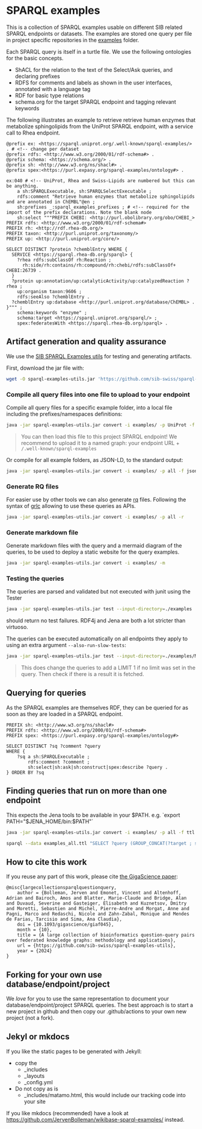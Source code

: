 # SPARQL examples

This is a collection of SPARQL examples usable on different SIB related SPARQL endpoints or datasets. The examples are stored one query per file in project specific repositories in the [examples](https://github.com/sib-swiss/sparql-examples/tree/master/examples) folder.

Each SPARQL query is itself in a turtle file. We use the following ontologies for the basic concepts.

* ShACL for the relation to the text of the Select/Ask queries, and declaring prefixes
* RDFS for comments and labels as shown in the user interfaces, annotated with a language tag
* RDF for basic type relations
* schema.org for the target SPARQL endpoint and tagging relevant keywords

The following illustrates an example to retrieve retrieve human enzymes that metabolize sphingolipids from the UniProt SPARQL endpoint, with a service call to Rhea endpoint.

```turtle
@prefix ex: <https://sparql.uniprot.org/.well-known/sparql-examples/> . # <!-- change per dataset
@prefix rdfs: <http://www.w3.org/2000/01/rdf-schema#> .
@prefix schema: <https://schema.org/> .
@prefix sh: <http://www.w3.org/ns/shacl#> .
@prefix spex:<https://purl.expasy.org/sparql-examples/ontology#> .

ex:040 # <!-- UniProt, Rhea and Swiss-Lipids are numbered but this can be anything.
	a sh:SPARQLExecutable, sh:SPARQLSelectExecutable ;
    rdfs:comment "Retrieve human enzymes that metabolize sphingolipids and are annotated in ChEMBL"@en ;
    sh:prefixes _:sparql_examples_prefixes ; # <!-- required for the import of the prefix declarations. Note the blank node
    sh:select """PREFIX CHEBI: <http://purl.obolibrary.org/obo/CHEBI_>
PREFIX rdfs: <http://www.w3.org/2000/01/rdf-schema#>
PREFIX rh: <http://rdf.rhea-db.org/>
PREFIX taxon: <http://purl.uniprot.org/taxonomy/>
PREFIX up: <http://purl.uniprot.org/core/>

SELECT DISTINCT ?protein ?chemblEntry WHERE {
  SERVICE <https://sparql.rhea-db.org/sparql> {
    ?rhea rdfs:subClassOf rh:Reaction ;
      rh:side/rh:contains/rh:compound/rh:chebi/rdfs:subClassOf+ CHEBI:26739 .
  }
  ?protein up:annotation/up:catalyticActivity/up:catalyzedReaction ?rhea ;
    up:organism taxon:9606 ;
    rdfs:seeAlso ?chemblEntry .
  ?chemblEntry up:database <http://purl.uniprot.org/database/ChEMBL> .
}""" ;
    schema:keywords "enzyme" ;
    schema:target <https://sparql.uniprot.org/sparql/> ;
    spex:federatesWith <https://sparql.rhea-db.org/sparql> .
```

## Artifact generation and quality assurance

We use the [SIB SPARQL Examples utils](https://github.com/sib-swiss/sparql-examples-utils/) for testing and generating artifacts.

First, download the jar file with:

```bash
wget -O sparql-examples-utils.jar 'https://github.com/sib-swiss/sparql-examples-utils/releases/download/v2.0.7/sparql-examples-utils-2.0.7-uber.jar'
```

### Compile all query files into one file to upload to your endpoint

Compile all query files for a specific example folder, into a local file including the prefixes/namespaces definitions:

```bash
java -jar sparql-examples-utils.jar convert -i examples/ -p UniProt -f ttl > examples_UniProt.ttl
```

> You can then load this file to this project SPARQL endpoint! We recommend to upload it to a named graph: your endpoint URL + `/.well-known/sparql-examples`

Or compile for all example folders, as JSON-LD, to the standard output:

```bash
java -jar sparql-examples-utils.jar convert -i examples/ -p all -f jsonld
```

### Generate RQ files

For easier use by other tools we can also generate [rq](https://www.w3.org/TR/2013/REC-sparql11-query-20130321/#mediaType) files. Following the syntax of [grlc](https://grlc.io/) allowing to use these queries as APIs.
```bash
java -jar sparql-examples-utils.jar convert -i examples/ -p all -r
```

### Generate markdown file

Generate markdown files with the query and a mermaid diagram of the queries, to be used to deploy a static website for the query examples.

```bash
java -jar sparql-examples-utils.jar convert -i examples/ -m
```

### Testing the queries

The queries are parsed and validated but not executed with junit using the Tester

```bash
java -jar sparql-examples-utils.jar test --input-directory=./examples
```

should return no test failures. RDF4j and Jena are both a lot stricter than virtuoso.

The queries can be executed automatically on all endpoints they apply to using an extra argument `--also-run-slow-tests`:

```bash
java -jar sparql-examples-utils.jar test --input-directory=./examples/MetaNetX --also-run-slow-tests
```

> This does change the queries to add a LIMIT 1 if no limit was set in the query. Then check if there is a result it is fetched.

## Querying for queries

As the SPARQL examples are themselves RDF, they can be queried for as soon as they are loaded in a SPARQL endpoint.
```sparql
PREFIX sh: <http://www.w3.org/ns/shacl#>
PREFIX rdfs: <http://www.w3.org/2000/01/rdf-schema#>
PREFIX spex: <https://purl.expasy.org/sparql-examples/ontology#>

SELECT DISTINCT ?sq ?comment ?query
WHERE {
    ?sq a sh:SPARQLExecutable ;
        rdfs:comment ?comment ;
        sh:select|sh:ask|sh:construct|spex:describe ?query .
} ORDER BY ?sq
```

## Finding queries that run on more than one endpoint

This expects the Jena tools to be available in your $PATH. e.g. `export PATH="$JENA_HOME/bin:$PATH"`

```bash
java -jar sparql-examples-utils.jar convert -i examples/ -p all -f ttl > examples_all.ttl

sparql --data examples_all.ttl "SELECT ?query (GROUP_CONCAT(?target ; separator=', ') AS ?targets) WHERE { ?query <https://schema.org/target> ?target } GROUP BY ?query HAVING (COUNT(DISTINCT ?target) > 1) "
```

## How to cite this work

If you reuse any part of this work, please cite [the GigaScience paper](https://academic.oup.com/gigascience/article/doi/10.1093/gigascience/giaf045/8133871):

```
@misc{largecollectionsparqlquestionquery,
    author = {Bolleman, Jerven and Emonet, Vincent and Altenhoff, Adrian and Bairoch, Amos and Blatter, Marie-Claude and Bridge, Alan and Duvaud, Severine and Gasteiger, Elisabeth and Kuznetsov, Dmitry and Moretti, Sebastien and Michel, Pierre-Andre and Morgat, Anne and Pagni, Marco and Redaschi, Nicole and Zahn-Zabal, Monique and Mendes de Farias, Tarcisio and Sima, Ana Claudia},
    doi = {10.1093/gigascience/giaf045},
    month = {10},
    title = {A large collection of bioinformatics question-query pairs over federated knowledge graphs: methodology and applications},
    url = {https://github.com/sib-swiss/sparql-examples-utils},
    year = {2024}
}
```

## Forking for your own use database/endpoint/project

We *love* for you to use the same representation to document your database/endpoint/project SPARQL queries. 
The best approach is to start a new project in github and then copy our .github/actions to your own new project (not a fork).

## Jekyl or mkdocs
If you like the static pages to be generated with Jekyll:
 * copy the
   * _includes
   * _layouts
   * _config.yml
* Do not copy as is
  * _includes/matamo.html, this would include our tracking code into your site

If you like mkdocs (recommended) have a look at https://github.com/JervenBolleman/wikibase-sparql-examples/ instead.

